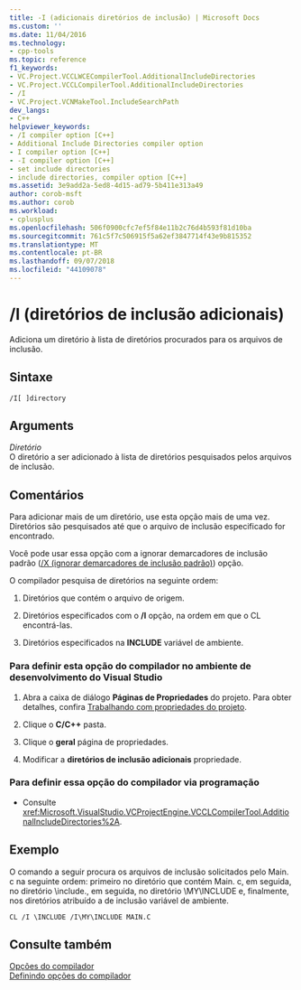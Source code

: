 ```yaml
---
title: -I (adicionais diretórios de inclusão) | Microsoft Docs
ms.custom: ''
ms.date: 11/04/2016
ms.technology:
- cpp-tools
ms.topic: reference
f1_keywords:
- VC.Project.VCCLWCECompilerTool.AdditionalIncludeDirectories
- VC.Project.VCCLCompilerTool.AdditionalIncludeDirectories
- /I
- VC.Project.VCNMakeTool.IncludeSearchPath
dev_langs:
- C++
helpviewer_keywords:
- /I compiler option [C++]
- Additional Include Directories compiler option
- I compiler option [C++]
- -I compiler option [C++]
- set include directories
- include directories, compiler option [C++]
ms.assetid: 3e9add2a-5ed8-4d15-ad79-5b411e313a49
author: corob-msft
ms.author: corob
ms.workload:
- cplusplus
ms.openlocfilehash: 506f0900cfc7ef5f84e11b2c76d4b593f81d10ba
ms.sourcegitcommit: 761c5f7c506915f5a62ef3847714f43e9b815352
ms.translationtype: MT
ms.contentlocale: pt-BR
ms.lasthandoff: 09/07/2018
ms.locfileid: "44109078"
---
```

# <a name="i-additional-include-directories"></a>/I (diretórios de inclusão adicionais)
Adiciona um diretório à lista de diretórios procurados para os arquivos de inclusão.

## <a name="syntax"></a>Sintaxe

```  
/I[ ]directory
```  

## <a name="arguments"></a>Arguments
*Diretório*<br/>
O diretório a ser adicionado à lista de diretórios pesquisados pelos arquivos de inclusão.

## <a name="remarks"></a>Comentários
Para adicionar mais de um diretório, use esta opção mais de uma vez. Diretórios são pesquisados até que o arquivo de inclusão especificado for encontrado.

Você pode usar essa opção com a ignorar demarcadores de inclusão padrão ([/X (ignorar demarcadores de inclusão padrão)](../../build/reference/x-ignore-standard-include-paths.md)) opção.

O compilador pesquisa de diretórios na seguinte ordem:

1.  Diretórios que contém o arquivo de origem.

2.  Diretórios especificados com o **/I** opção, na ordem em que o CL encontrá-las.

3.  Diretórios especificados na **INCLUDE** variável de ambiente.

### <a name="to-set-this-compiler-option-in-the-visual-studio-development-environment"></a>Para definir esta opção do compilador no ambiente de desenvolvimento do Visual Studio

1.  Abra a caixa de diálogo **Páginas de Propriedades** do projeto. Para obter detalhes, confira [Trabalhando com propriedades do projeto](../../ide/working-with-project-properties.md).

2.  Clique o **C/C++** pasta.

3.  Clique o **geral** página de propriedades.

4.  Modificar a **diretórios de inclusão adicionais** propriedade.

### <a name="to-set-this-compiler-option-programmatically"></a>Para definir essa opção do compilador via programação

-   Consulte <xref:Microsoft.VisualStudio.VCProjectEngine.VCCLCompilerTool.AdditionalIncludeDirectories%2A>.

## <a name="example"></a>Exemplo
O comando a seguir procura os arquivos de inclusão solicitados pelo Main. c na seguinte ordem: primeiro no diretório que contém Main. c, em seguida, no diretório \include., em seguida, no diretório \MY\INCLUDE e, finalmente, nos diretórios atribuído a de inclusão variável de ambiente.

```  
CL /I \INCLUDE /I\MY\INCLUDE MAIN.C
```  

## <a name="see-also"></a>Consulte também
[Opções do compilador](../../build/reference/compiler-options.md)   
[Definindo opções do compilador](../../build/reference/setting-compiler-options.md)